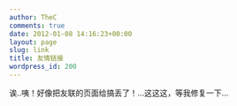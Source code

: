 ```yaml
---
author: TheC
comments: true
date: 2012-01-08 14:16:23+00:00
layout: page
slug: link
title: 友情链接
wordpress_id: 200
---
```


诶..咦！好像把友联的页面给搞丢了！...这这这，等我修复一下...
